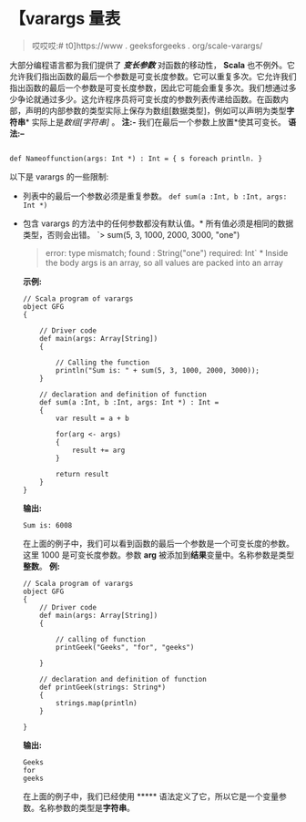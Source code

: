 # 【varargs 量表

> 哎哎哎:# t0]https://www . geeksforgeeks . org/scale-varargs/

大部分编程语言都为我们提供了 ***变长参数*** 对函数的移动性， **Scala** 也不例外。它允许我们指出函数的最后一个参数是可变长度参数。它可以重复多次。它允许我们指出函数的最后一个参数是可变长度参数，因此它可能会重复多次。我们想通过多少争论就通过多少。这允许程序员将可变长度的参数列表传递给函数。在函数内部，声明的内部参数的类型实际上保存为数组[数据类型]，例如可以声明为类型**字符串*** 实际上是*数组[字符串]* 。
**注:-** 我们在最后一个参数上放置*使其可变长。
**语法:–**

```

def Nameoffunction(args: Int *) : Int = { s foreach println. }

```

以下是 varargs 的一些限制:

*   列表中的最后一个参数必须是重复参数。
    `def sum(a :Int, b :Int, args: Int *)`

*   包含 varargs 的方法中的任何参数都没有默认值。*   所有值必须是相同的数据类型，否则会出错。
    `> sum(5, 3, 1000, 2000, 3000, "one")
    > error: type mismatch;
    found : String("one")
    required: Int` *   Inside the body args is an array, so all values are packed into an array

    **示例:**

    ```
    // Scala program of varargs
    object GFG 
    { 

        // Driver code
        def main(args: Array[String])
        { 

            // Calling the function 
            println("Sum is: " + sum(5, 3, 1000, 2000, 3000)); 
        } 

        // declaration and definition of function 
        def sum(a :Int, b :Int, args: Int *) : Int =
        {
            var result = a + b

            for(arg <- args)
            {
                result += arg
            }

            return result
        }
    } 
    ```

    **输出:**

    ```
    Sum is: 6008
    ```

    在上面的例子中，我们可以看到函数的最后一个参数是一个可变长度的参数。这里 1000 是可变长度参数。参数 **arg** 被添加到**结果**变量中。名称参数是类型**整数**。
    **例:**

    ```
    // Scala program of varargs
    object GFG
    { 
        // Driver code
        def main(args: Array[String]) 
        {

            // calling of function     
            printGeek("Geeks", "for", "geeks")

        }

        // declaration and definition of function
        def printGeek(strings: String*) 
        {
            strings.map(println)
        }

    } 
    ```

    **输出:**

    ```
    Geeks
    for
    geeks

    ```

    在上面的例子中，我们已经使用 ***** 语法定义了它，所以它是一个变量参数。名称参数的类型是**字符串**。